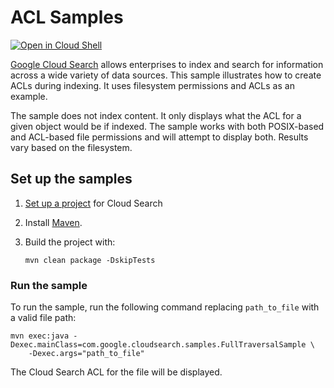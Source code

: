 # ACL Samples

[![Open in Cloud Shell][cloudshell-badge]][cloudshell-open]

[Google Cloud Search][cloud-search] allows enterprises to index and search
for information across a wide variety of data sources. This sample illustrates
how to create ACLs during indexing. It uses filesystem permissions and ACLs
as an example.

The sample does not index content. It only displays what the ACL for
a given object would be if indexed. The sample works with both POSIX-based and
ACL-based file permissions and will attempt to display both. Results
vary based on the filesystem.

## Set up the samples

1. [Set up a project][project-setup] for Cloud Search
1. Install [Maven][maven-install].
1. Build the project with:

   ```
   mvn clean package -DskipTests
   ```

### Run the sample

To run the sample, run the following command replacing `path_to_file` with
a valid file path:

```
mvn exec:java -Dexec.mainClass=com.google.cloudsearch.samples.FullTraversalSample \
    -Dexec.args="path_to_file"
```

The Cloud Search ACL for the file will be displayed.

[cloudshell-badge]: http://gstatic.com/cloudssh/images/open-btn.png
[cloudshell-open]: https://console.cloud.google.com/cloudshell/open?git_repo=https://github.com/googleworkspace/cloud-search-samples&page=editor&open_in_editor=indexing/connector/sdk/acls/README.md
[cloud-search]: https://developers.google.com/cloud-search/
[google-api-java]: https://github.com/google/google-api-java-client
[sdk-guide]: https://developers.google.com/cloud-search/docs/guides/connector-overview
[project-setup]: https://developers.google.com/cloud-search/docs/guides/project-setup
[maven-install]: http://maven.apache.org/install.html
